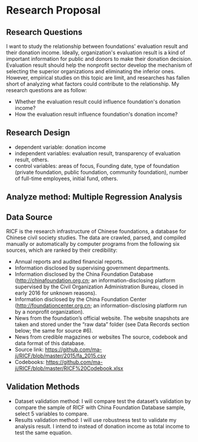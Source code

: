 # Research Proposal
## Research Questions
I want to study the relationship between foundations' evaluation result and their donation income. Ideally, organization's evaluation result is a kind of important information for public and donors to make their donation decision. Evaluation result should help the nonprofit sector develop the mechanism of selecting the superior organizations and eliminating the inferior ones. However, empirical studies on this topic are limit, and researches has fallen short of analyzing what factors could contribute to the relationship. My research questions are as follow:
* Whether the evaluation result could influence foundation's donation income?
* How the evaluation result influence foundation's donation income?
## Research Design
* dependent variable: donation income
* independent variables: evaluation result, transparency of evaluation result, others.
* control variables: areas of focus, Founding date, type of foundation (private foundation, public foundation, community foundation), number of full-time employees, initial fund, others.
## Analyze method: Multiple Regression Analysis

## Data Source
RICF is the research infrastructure of Chinese foundations, a database for Chinese civil society studies. The data are crawled, parsed, and compiled manually or automatically by computer programs from the following six sources, which are ranked by their credibility:
* Annual reports and audited financial reports.
* Information disclosed by supervising government departments.
* Information disclosed by the China Foundation Database (http://chinafoundation.org.cn; an information-disclosing platform supervised by the Civil Organization Administration Bureau, closed in early 2016 for unknown reasons).
* Information disclosed by the China Foundation Center (http://foundationcenter.org.cn; an information-disclosing platform run by a nonprofit organization).
* News from the foundation’s official website. The website snapshots are taken and stored under the “raw data” folder (see Data Records section below; the same for source #6).
* News from credible magazines or websites
The source, codebook and data format of this database.
* Source link: https://github.com/ma-ji/RICF/blob/master/2015/fa_2015.csv
* Codebooks: https://github.com/ma-ji/RICF/blob/master/RICF%20Codebook.xlsx
## Validation Methods
* Dataset validation method: I will compare test the dataset’s validation by compare the sample of RICF with China Foundation Database sample, select 5 variables to compare. 
* Results validation method: I will use robustness test to validate my analysis result. I intend to instead of donation income as total income to test the same equation. 

